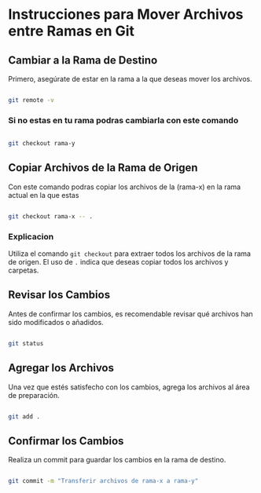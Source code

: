  # Instrucciones para Mover Archivos entre Ramas en Git


## Cambiar a la Rama de Destino

Primero, asegúrate de estar en la rama a la que deseas mover los archivos.

```bash

git remote -v 

```

### Si no estas en tu rama podras cambiarla con este comando

```bash

git checkout rama-y

```

## Copiar Archivos de la Rama de Origen

Con este comando podras copiar los archivos de la (rama-x) en la rama actual en la que estas

```bash

git checkout rama-x -- .

```

### Explicacion

Utiliza el comando `git checkout` para extraer todos los archivos de la rama de origen. El uso de `.` indica que deseas copiar todos los archivos y carpetas.


## Revisar los Cambios


Antes de confirmar los cambios, es recomendable revisar qué archivos han sido modificados o añadidos.

```bash

git status

```

## Agregar los Archivos


Una vez que estés satisfecho con los cambios, agrega los archivos al área de preparación.

```bash

git add .

```

## Confirmar los Cambios


Realiza un commit para guardar los cambios en la rama de destino.

```bash

git commit -m "Transferir archivos de rama-x a rama-y"

```
